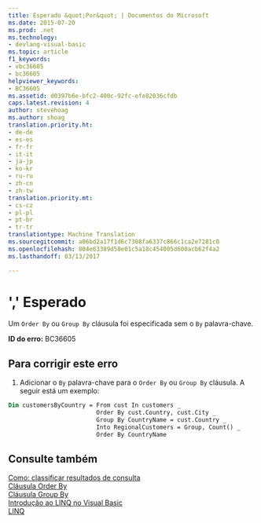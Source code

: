 ```yaml
---
title: Esperado &quot;Por&quot; | Documentos do Microsoft
ms.date: 2015-07-20
ms.prod: .net
ms.technology:
- devlang-visual-basic
ms.topic: article
f1_keywords:
- vbc36605
- bc36605
helpviewer_keywords:
- BC36605
ms.assetid: d0397b6e-bfc2-400c-92fc-efe82036cfdb
caps.latest.revision: 4
author: stevehoag
ms.author: shoag
translation.priority.ht:
- de-de
- es-es
- fr-fr
- it-it
- ja-jp
- ko-kr
- ru-ru
- zh-cn
- zh-tw
translation.priority.mt:
- cs-cz
- pl-pl
- pt-br
- tr-tr
translationtype: Machine Translation
ms.sourcegitcommit: a06bd2a17f1d6c7308fa6337c866c1ca2e7281c0
ms.openlocfilehash: 804e63389d58e01c5a18c454005d600acb62f4a2
ms.lasthandoff: 03/13/2017

---
```

# <a name="39by39-expected"></a>',' Esperado
Um `Order By` ou `Group By` cláusula foi especificada sem o `By` palavra-chave.  
  
 **ID do erro:** BC36605  
  
## <a name="to-correct-this-error"></a>Para corrigir este erro  
  
1.  Adicionar o `By` palavra-chave para o `Order By` ou `Group By` cláusula. A seguir está um exemplo:  
  
```vb  
Dim customersByCountry = From cust In customers _  
                         Order By cust.Country, cust.City _  
                         Group By CountryName = cust.Country _  
                         Into RegionalCustomers = Group, Count() _  
                         Order By CountryName  
```  
  
## <a name="see-also"></a>Consulte também  
 [Como: classificar resultados de consulta](../../visual-basic/programming-guide/language-features/linq/how-to-sort-query-results-by-using-linq.md)   
 [Cláusula Order By](../../visual-basic/language-reference/queries/order-by-clause.md)   
 [Cláusula Group By](../../visual-basic/language-reference/queries/group-by-clause.md)   
 [Introdução ao LINQ no Visual Basic](../../visual-basic/programming-guide/language-features/linq/introduction-to-linq.md)   
 [LINQ](../../visual-basic/programming-guide/language-features/linq/index.md)
